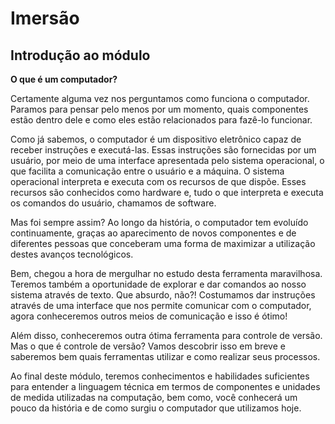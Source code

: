 <h1 >Imersão</h1>

<div>
    <h2>Introdução ao módulo</h2>

  <strong>O que é um computador?</strong>
  <br>
<p>
Certamente alguma vez nos perguntamos como funciona o computador. Paramos para pensar pelo menos por um momento, quais componentes estão dentro dele e como eles estão relacionados para fazê-lo funcionar.
</p>

<p>
Como já sabemos, o computador é um dispositivo eletrônico capaz de receber instruções e executá-las. Essas instruções são fornecidas por um usuário, por meio de uma interface apresentada pelo sistema operacional, o que facilita a comunicação entre o usuário e a máquina. O sistema operacional interpreta e executa com os recursos de que dispõe. Esses recursos são conhecidos como hardware e, tudo o que interpreta e executa os comandos do usuário, chamamos de software.
</p>

<p>
Mas foi sempre assim? Ao longo da história, o computador tem evoluído continuamente, graças ao aparecimento de novos componentes e de diferentes pessoas que conceberam uma forma de maximizar a utilização destes avanços tecnológicos.
</p>

<p>
Bem, chegou a hora de mergulhar no estudo desta ferramenta maravilhosa. Teremos também a oportunidade de explorar e dar comandos ao nosso sistema através de texto. Que absurdo, não?! Costumamos dar instruções através de uma interface que nos permite comunicar com o computador, agora conheceremos outros meios de comunicação e isso é ótimo!
</p>


<p>
Além disso, conheceremos outra ótima ferramenta para controle de versão. Mas o que é controle de versão? Vamos descobrir isso em breve e saberemos bem quais ferramentas utilizar e como realizar seus processos.
</p>


<p>
Ao final deste módulo, teremos conhecimentos e habilidades suficientes para entender a linguagem técnica em termos de componentes e unidades de medida utilizadas na computação, bem como, você conhecerá um pouco da história e de como surgiu o computador que utilizamos hoje.
</p>

    
</div>